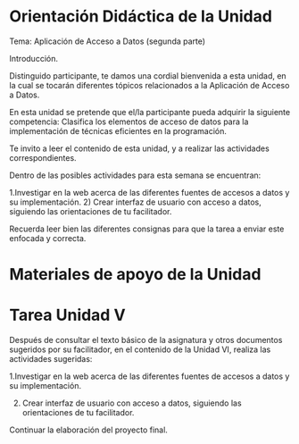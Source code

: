 # Orientación Didáctica de la Unidad

Tema: Aplicación de Acceso a Datos (segunda parte)

Introducción.

Distinguido participante, te damos una cordial bienvenida a esta unidad, en la cual se tocarán diferentes tópicos relacionados a la Aplicación de Acceso a Datos.


En esta unidad se pretende que el/la participante pueda adquirir la siguiente competencia: Clasifica los elementos de acceso de datos para la implementación de técnicas eficientes en la programación.

Te invito a leer el contenido de esta unidad, y a realizar las actividades correspondientes.

Dentro de las posibles actividades para esta semana se encuentran:

1.Investigar en la web acerca de las diferentes fuentes de accesos a datos y su implementación.
2) Crear interfaz de usuario con acceso a datos, siguiendo las orientaciones de tu facilitador.

Recuerda leer bien las diferentes consignas para que la tarea a enviar este enfocada y correcta.

# Materiales de apoyo de la Unidad


# Tarea Unidad V

Después de consultar el texto básico de la asignatura y otros documentos sugeridos por su facilitador, en el contenido de la Unidad VI, realiza las actividades sugeridas:

1.Investigar en la web acerca de las diferentes fuentes de accesos a datos y su implementación.

2) Crear interfaz de usuario con acceso a datos, siguiendo las orientaciones de tu facilitador.

Continuar la elaboración del proyecto final.